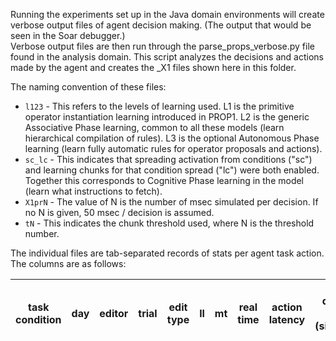 Running the experiments set up in the Java domain environments will create verbose output files of agent decision making. (The output that would be seen in the Soar debugger.)  
Verbose output files are then run through the parse_props_verbose.py file found in the analysis domain. This script analyzes the decisions and actions made by the agent and creates the _X1 files shown here in this folder.

The naming convention of these files:  
* `l123` - This refers to the levels of learning used. L1 is the primitive operator instantiation learning introduced in PROP1. L2 is the generic Associative Phase learning, common to all these models (learn hierarchical compilation of rules). L3 is the optional Autonomous Phase learning (learn fully automatic rules for operator proposals and actions).  
* `sc_lc` - This indicates that spreading activation from conditions ("sc") and learning chunks for that condition spread ("lc") were both enabled. Together this corresponds to Cognitive Phase learning in the model (learn what instructions to fetch).
* `X1prN` - The value of N is the number of msec simulated per decision. If no N is given, 50 msec / decision is assumed.  
* `tN` - This indicates the chunk threshold used, where N is the threshold number.

The individual files are tab-separated records of stats per agent task action. The columns are as follows:

| task condition | day | editor | trial | edit type | ll | mt | real time | action latency | decision cycles (simulated) | simulated time (decisions + retrievals) | #LTM retrievals | #failed instruction fetches |  
| --- | --- | --- | --- | --- | --- | --- | --- | --- | --- | --- | --- | --- |  
